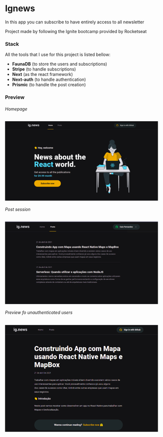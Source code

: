 # Ignews

<p>In this app you can subscribe to have entirely access to all newsletter</p>
<p>Project made by following the Ignite bootcamp provided by Rocketseat</p>


### Stack

All the tools that I use for this project is listed bellow:

- **FaunaDB** (to store the users and subscriptions)
- **Stripe** (to handle subscriptions)
- **Next** (as the react framework)
- **Next-auth** (to handle authentication)
- **Prismic** (to handle the post creation)

### Preview

###### Homepage

<img align="center" src="./assets/homepage.png" >

###### Post session

<img align="center" src="./assets/posts.png" >

###### Preview fo unauthenticated users

<img align="center" src="./assets/preview.png" >
